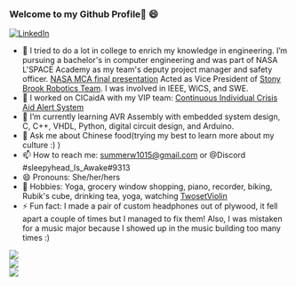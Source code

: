 ### Welcome to my Github Profile👋 😄

<!--
**SummerWang00/SummerWang00** is a ✨ _special_ ✨ repository because its `README.md` (this file) appears on your GitHub profile.
-->

<a href="https://www.linkedin.com/in/xuecen-summer-wang/"><img alt="LinkedIn" src="https://img.shields.io/badge/LinkedIn-0077B5?style=for-the-badge&logo=linkedin&logoColor=white"/></a>

- 🔭 I tried to do a lot in college to enrich my knowledge in engineering. I’m pursuing a bachelor's in computer engineering and was part of NASA L'SPACE Academy as my team's deputy project manager and safety officer. [NASA MCA final presentation](https://docs.google.com/presentation/d/1JfSefQwENlKa4OHJ4tQTv9BQu_46Fx4qwPU6swHkW1M/edit?usp=sharing) Acted as Vice President of [Stony Brook Robotics Team](https://github.com/sbroboticsteam). I was involved in IEEE, WiCS, and SWE.
- 🤔 I worked on CICaidA with my VIP team: [Continuous Individual Crisis Aid Alert System](https://sites.google.com/stonybrook.edu/3dbmehelp/steam/cicaida?authuser=0)
- 🌱 I’m currently learning AVR Assembly with embedded system design, C, C++, VHDL, Python, digital circuit design, and Arduino.
- 💬 Ask me about Chinese food(trying my best to learn more about my culture :) )
- 📫 How to reach me: summerw1015@gmail.com or @Discord #sleepyhead_Is_Awake#9313
- 😄 Pronouns: She/her/hers
- 🔭 Hobbies: Yoga, grocery window shopping, piano, recorder, biking, Rubik's cube, drinking tea, yoga, watching [TwosetViolin](https://www.youtube.com/watch?v=TY_RqaJnQnE)
- ⚡ Fun fact: I made a pair of custom headphones out of plywood, it fell apart a couple of times but I managed to fix them! Also, I was mistaken for a music major because I showed up in the music building too many times :)

<a href="https://github.com/SummerWang00">
  <img align="center" src="https://github-readme-streak-stats.herokuapp.com/?user=SummerWang00&theme=material-palenight" />
</a><br>
<a href="https://github.com/SummerWang00">
  <img align="center" src="https://github-readme-stats.vercel.app/api?username=SummerWang00&show_icons=true&theme=material-palenight" />
</a><br>
<a href="https://github.com/SummerWang00">
  <img align="center" src="https://github-readme-stats.vercel.app/api/top-langs/?username=SummerWang00&layout=compact&theme=material-palenight" />
</a><br>
